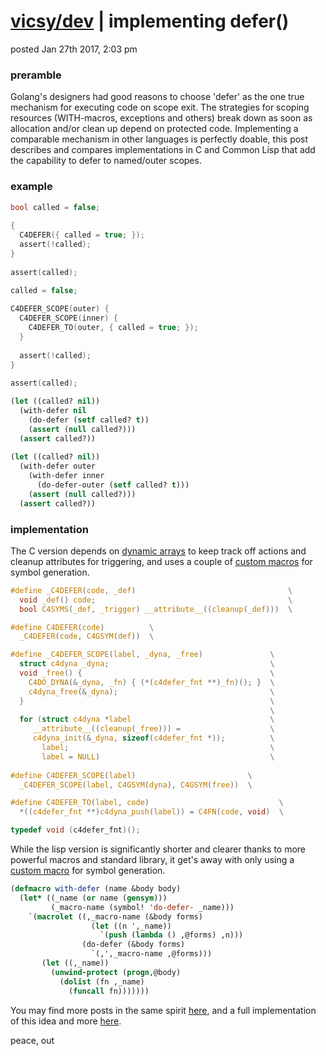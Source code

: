 # [vicsy/dev](https://github.com/codr4life/vicsydev) | implementing defer()
posted Jan 27th 2017, 2:03 pm

### preramble
Golang's designers had good reasons to choose 'defer' as the one true mechanism for executing code on scope exit. The strategies for scoping resources (WITH-macros, exceptions and others) break down as soon as allocation and/or clean up depend on protected code. Implementing a comparable mechanism in other languages is perfectly doable, this post describes and compares implementations in C and Common Lisp that add the capability to defer to named/outer scopes.

### example

```c
bool called = false;
    
{
  C4DEFER({ called = true; });
  assert(!called);
}
    
assert(called);

called = false;
    
C4DEFER_SCOPE(outer) {
  C4DEFER_SCOPE(inner) {
    C4DEFER_TO(outer, { called = true; });
  }
      
  assert(!called);
}
    
assert(called);
```

```lisp
(let ((called? nil))
  (with-defer nil
    (do-defer (setf called? t))
    (assert (null called?)))
  (assert called?))
  
(let ((called? nil))
  (with-defer outer
    (with-defer inner
      (do-defer-outer (setf called? t)))
    (assert (null called?)))
  (assert called?))
```

### implementation

The C version depends on [dynamic arrays](https://github.com/codr4life/libc4life#dynamic-arrays) to keep track off actions and cleanup attributes for triggering, and uses a couple of [custom macros](https://github.com/codr4life/libc4life/blob/master/src/c4life/utils.h) for symbol generation.

```c
#define _C4DEFER(code, _def)					              \
  void _def() code;					                          \
  bool C4SYMS(_def, _trigger) __attribute__((cleanup(_def)))  \

#define C4DEFER(code)		   \
  _C4DEFER(code, C4GSYM(def))  \

#define _C4DEFER_SCOPE(label, _dyna, _free)	              \
  struct c4dyna _dyna;					                  \
  void _free() {					                      \
    C4DO_DYNA(&_dyna, _fn) { (*(c4defer_fnt **)_fn)(); }  \
    c4dyna_free(&_dyna);				                  \
  }							                              \
							                              \
  for (struct c4dyna *label				                  \
	 __attribute__((cleanup(_free))) =		              \
	 c4dyna_init(&_dyna, sizeof(c4defer_fnt *));	      \
       label;						                      \
       label = NULL)					                  \
    
#define C4DEFER_SCOPE(label)				         \
  _C4DEFER_SCOPE(label, C4GSYM(dyna), C4GSYM(free))	 \

#define C4DEFER_TO(label, code)					            \
  *((c4defer_fnt **)c4dyna_push(label)) = C4FN(code, void)	\

typedef void (c4defer_fnt)();
```

While the lisp version is significantly shorter and clearer thanks to more powerful macros and standard library, it get's away with only using a [custom macro](https://github.com/codr4life/cl4l/blob/master/utils.lisp) for symbol generation.

```lisp
(defmacro with-defer (name &body body)
  (let* ((_name (or name (gensym)))
         (_macro-name (symbol! 'do-defer- _name)))
    `(macrolet ((,_macro-name (&body forms)
                  (let ((n ',_name))
                    `(push (lambda () ,@forms) ,n)))
                (do-defer (&body forms)
                  `(,',_macro-name ,@forms)))
       (let ((,_name))
         (unwind-protect (progn,@body)
           (dolist (fn ,_name)
             (funcall fn)))))))
```

You may find more posts in the same spirit <a href="http://vicsydev.blogspot.de/">here</a>, and a full implementation of this idea and more <a href="https://github.com/codr4life/cl4l">here</a>.

peace, out
